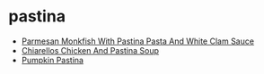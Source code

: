 # pastina

 * [Parmesan Monkfish With Pastina Pasta And White Clam Sauce](../../index/p/parmesan-monkfish-with-pastina-pasta-and-white-clam-sauce-235883.json)
 * [Chiarellos Chicken And Pastina Soup](../../index/c/chiarellos-chicken-and-pastina-soup.json)
 * [Pumpkin Pastina](../../index/p/pumpkin-pastina.json)
